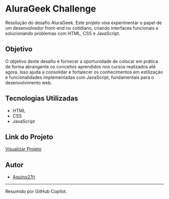 # AluraGeek Challenge

Resolução do desafio AluraGeek. Este projeto visa experimentar o papel de um desenvolvedor front-end no cotidiano, criando interfaces funcionais e solucionando problemas com HTML, CSS e JavaScript.

## Objetivo

O objetivo deste desafio é fornecer a oportunidade de colocar em prática de forma abrangente os conceitos aprendidos nos cursos realizados até agora. Isso ajuda a consolidar e fortalecer os conhecimentos em estilização e funcionalidades implementadas com JavaScript, fundamentais para o desenvolvimento web.

## Tecnologias Utilizadas

- HTML
- CSS
- JavaScript

## Link do Projeto

[Visualizar Projeto](https://aquino27rj.github.io/challenge-AluraGeek/)



## Autor

- [Aquino27rj](https://github.com/Aquino27rj)

---

Resumido por GitHub Copilot.
